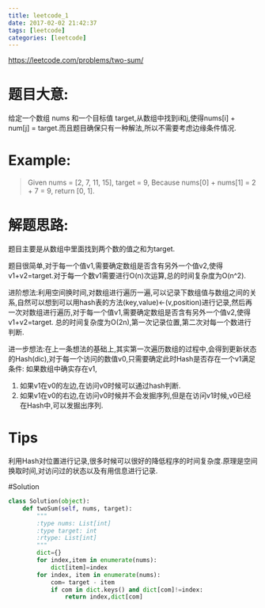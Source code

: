 ```yaml
---
title: leetcode_1
date: 2017-02-02 21:42:37
tags: [leetcode]
categories: [leetcode]
---
```


https://leetcode.com/problems/two-sum/
# 题目大意:
给定一个数组 nums 和一个目标值 target,从数组中找到i和j,使得nums[i] + num[j] = target.而且题目确保只有一种解法,所以不需要考虑边缘条件情况.

# Example:
> Given nums = [2, 7, 11, 15], target = 9,
Because nums[0] + nums[1] = 2 + 7 = 9,
return [0, 1].

# 解题思路:
题目主要是从数组中里面找到两个数的值之和为target.

题目很简单,对于每一个值v1,需要确定数组是否含有另外一个值v2,使得v1+v2=target.对于每一个数v1需要进行O(n)次运算,总的时间复杂度为O(n^2).

进阶想法:利用空间换时间,对数组进行遍历一遍,可以记录下数组值与数组之间的关系,自然可以想到可以用hash表的方法(key,value)<-(v,position)进行记录,然后再一次对数组进行遍历,对于每一个值v1,需要确定数组是否含有另外一个值v2,使得v1+v2=target.
总的时间复杂度为O(2n),第一次记录位置,第二次对每一个数进行判断.

进一步想法:在上一条想法的基础上,其实第一次遍历数组的过程中,会得到更新状态的Hash(dic),对于每一个访问的数值v0,只需要确定此时Hash是否存在一个v1满足条件:
如果数组中确实存在v1,
1. 如果v1在v0的左边,在访问v0时候可以通过hash判断.
2. 如果v1在v0的右边,在访问v0时候并不会发掘序列,但是在访问v1时候,v0已经在Hash中,可以发掘出序列.

# Tips
利用Hash对位置进行记录,很多时候可以很好的降低程序的时间复杂度.原理是空间换取时间,对访问过的状态以及有用信息进行记录.

#Solution

``` python
class Solution(object):
    def twoSum(self, nums, target):
        """
        :type nums: List[int]
        :type target: int
        :rtype: List[int]
        """
        dict={}
        for index,item in enumerate(nums):
            dict[item]=index
        for index, item in enumerate(nums):
            com= target - item
            if com in dict.keys() and dict[com]!=index:
                return index,dict[com]
```
